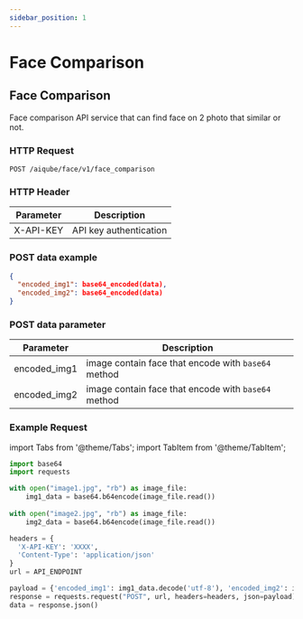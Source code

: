 ```yaml
---
sidebar_position: 1
---
```


# Face Comparison

## Face Comparison

Face comparison API service that can find face on 2 photo that similar or not.

### HTTP Request

`POST /aiqube/face/v1/face_comparison`

### HTTP Header

|Parameter   |Description   |
|---|---|
|X-API-KEY  | API key authentication  |

### POST data example

```json
{
  "encoded_img1": base64_encoded(data),
  "encoded_img2": base64_encoded(data)
}
```

### POST data parameter

|Parameter   |Description   |
|---|---|
|encoded_img1   | image contain face that encode with `base64` method  |
|encoded_img2   | image contain face that encode with `base64` method  |

### Example Request

import Tabs from '@theme/Tabs';
import TabItem from '@theme/TabItem';

<Tabs>
<TabItem value="python" label="Python">

```python
import base64
import requests

with open("image1.jpg", "rb") as image_file:
    img1_data = base64.b64encode(image_file.read())
    
with open("image2.jpg", "rb") as image_file:
    img2_data = base64.b64encode(image_file.read())

headers = {
  'X-API-KEY': 'XXXX',
  'Content-Type': 'application/json'
}
url = API_ENDPOINT

payload = {'encoded_img1': img1_data.decode('utf-8'), 'encoded_img2': img2_data.decode('utf-8')}
response = requests.request("POST", url, headers=headers, json=payload)
data = response.json()
```

</TabItem>
</Tabs>
